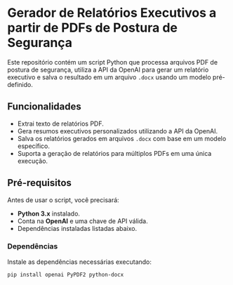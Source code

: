 # Gerador de Relatórios Executivos a partir de PDFs de Postura de Segurança

Este repositório contém um script Python que processa arquivos PDF de postura de segurança, utiliza a API da OpenAI para gerar um relatório executivo e salva o resultado em um arquivo `.docx` usando um modelo pré-definido.

## Funcionalidades

- Extrai texto de relatórios PDF.
- Gera resumos executivos personalizados utilizando a API da OpenAI.
- Salva os relatórios gerados em arquivos `.docx` com base em um modelo específico.
- Suporta a geração de relatórios para múltiplos PDFs em uma única execução.

## Pré-requisitos

Antes de usar o script, você precisará:

- **Python 3.x** instalado.
- Conta na **OpenAI** e uma chave de API válida.
- Dependências instaladas listadas abaixo.

### Dependências

Instale as dependências necessárias executando:

```bash
pip install openai PyPDF2 python-docx
